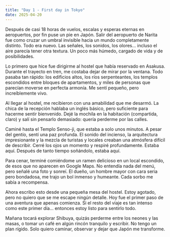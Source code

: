 ```yaml
---
title: "Day 1 - First day in Tokyo"
date: 2025-04-20
---
```



Después de casi 18 horas de vuelos, escalas y esperas eternas en aeropuertos, por fin puse un pie en Japón. Salir del aeropuerto de Narita fue como cruzar un umbral invisible hacia un mundo completamente distinto. Todo era nuevo. Las señales, los sonidos, los olores... incluso el aire parecía tener otra textura. Un poco más húmedo, cargado de vida y de posibilidades.

Lo primero que hice fue dirigirme al hostel que había reservado en Asakusa. Durante el trayecto en tren, me costaba dejar de mirar por la ventana. Todo pasaba tan rápido: los edificios altos, los ríos serpenteantes, los templos escondidos entre bloques de apartamentos, y miles de personas que parecían moverse en perfecta armonía. Me sentí pequeño, pero increíblemente vivo.

Al llegar al hostel, me recibieron con una amabilidad que me desarmó. La chica de la recepción hablaba un inglés básico, pero suficiente para hacerme sentir bienvenido. Dejé la mochila en la habitación (compartida, claro) y salí sin pensarlo demasiado: quería perderme por las calles.

Caminé hasta el Templo Senso-ji, que estaba a solo unos minutos. A pesar del gentío, sentí una paz profunda. El sonido del incienso, la arquitectura impresionante y la mezcla de turistas y locales creaban una atmósfera difícil de describir. Cerré los ojos un momento y respiré profundamente. Estaba aquí. Después de tanto tiempo soñándolo, estaba aquí.

Para cenar, terminé comiéndome un ramen delicioso en un local escondido, de esos que no aparecen en Google Maps. No entendía nada del menú, pero señalé una foto y sonreí. El dueño, un hombre mayor con cara seria pero bondadosa, me trajo un bol inmenso y humeante. Cada sorbo me sabía a recompensa.

Ahora escribo esto desde una pequeña mesa del hostel. Estoy agotado, pero no quiero que se me escape ningún detalle. Hoy fue el primer paso de una aventura que apenas comienza. Si el resto del viaje es tan intenso como este primer día... entonces estoy listo para sentirlo todo.

Mañana tocará explorar Shibuya, quizás perderme entre los neones y las masas, o tomar un café en algún rincón tranquilo y escribir. No tengo un plan rígido. Solo quiero caminar, observar y dejar que Japón me transforme.